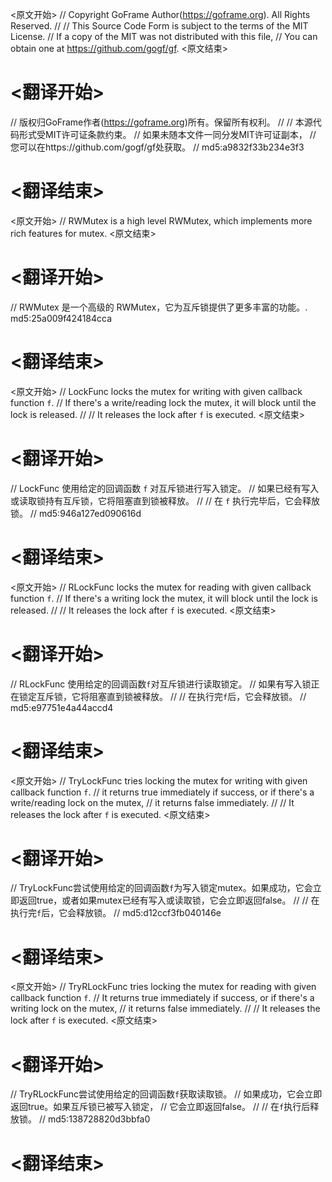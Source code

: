 
<原文开始>
// Copyright GoFrame Author(https://goframe.org). All Rights Reserved.
//
// This Source Code Form is subject to the terms of the MIT License.
// If a copy of the MIT was not distributed with this file,
// You can obtain one at https://github.com/gogf/gf.
<原文结束>

# <翻译开始>
// 版权归GoFrame作者(https://goframe.org)所有。保留所有权利。
//
// 本源代码形式受MIT许可证条款约束。
// 如果未随本文件一同分发MIT许可证副本，
// 您可以在https://github.com/gogf/gf处获取。
// md5:a9832f33b234e3f3
# <翻译结束>


<原文开始>
// RWMutex is a high level RWMutex, which implements more rich features for mutex.
<原文结束>

# <翻译开始>
// RWMutex 是一个高级的 RWMutex，它为互斥锁提供了更多丰富的功能。. md5:25a009f424184cca
# <翻译结束>


<原文开始>
// LockFunc locks the mutex for writing with given callback function `f`.
// If there's a write/reading lock the mutex, it will block until the lock is released.
//
// It releases the lock after `f` is executed.
<原文结束>

# <翻译开始>
// LockFunc 使用给定的回调函数 `f` 对互斥锁进行写入锁定。
// 如果已经有写入或读取锁持有互斥锁，它将阻塞直到锁被释放。
//
// 在 `f` 执行完毕后，它会释放锁。
// md5:946a127ed090616d
# <翻译结束>


<原文开始>
// RLockFunc locks the mutex for reading with given callback function `f`.
// If there's a writing lock the mutex, it will block until the lock is released.
//
// It releases the lock after `f` is executed.
<原文结束>

# <翻译开始>
// RLockFunc 使用给定的回调函数`f`对互斥锁进行读取锁定。
// 如果有写入锁正在锁定互斥锁，它将阻塞直到锁被释放。
//
// 在执行完`f`后，它会释放锁。
// md5:e97751e4a44accd4
# <翻译结束>


<原文开始>
// TryLockFunc tries locking the mutex for writing with given callback function `f`.
// it returns true immediately if success, or if there's a write/reading lock on the mutex,
// it returns false immediately.
//
// It releases the lock after `f` is executed.
<原文结束>

# <翻译开始>
// TryLockFunc尝试使用给定的回调函数`f`为写入锁定mutex。如果成功，它会立即返回true，或者如果mutex已经有写入或读取锁，它会立即返回false。
// 
// 在执行完`f`后，它会释放锁。
// md5:d12ccf3fb040146e
# <翻译结束>


<原文开始>
// TryRLockFunc tries locking the mutex for reading with given callback function `f`.
// It returns true immediately if success, or if there's a writing lock on the mutex,
// it returns false immediately.
//
// It releases the lock after `f` is executed.
<原文结束>

# <翻译开始>
// TryRLockFunc尝试使用给定的回调函数`f`获取读取锁。
// 如果成功，它会立即返回true。如果互斥锁已被写入锁定，
// 它会立即返回false。
//
// 在`f`执行后释放锁。
// md5:138728820d3bbfa0
# <翻译结束>

